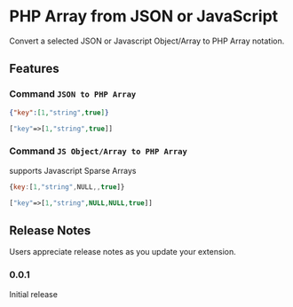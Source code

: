 # PHP Array from JSON or JavaScript

Convert a selected JSON or Javascript Object/Array to PHP Array notation.

## Features

### Command `JSON to PHP Array`

```json
{"key":[1,"string",true]}
```

```php
["key"=>[1,"string",true]]
```

### Command `JS Object/Array to PHP Array`

supports Javascript Sparse Arrays

```js
{key:[1,"string",NULL,,true]}
```

```php
["key"=>[1,"string",NULL,NULL,true]]
```

<!---
## Requirements

none

## Extension Settings

Include if your extension adds any VS Code settings through the `contributes.configuration` extension point.

For example:

This extension contributes the following settings:

* `myExtension.enable`: Enable/disable this extension.
* `myExtension.thing`: Set to `blah` to do something.

## Known Issues

Calling out known issues can help limit users opening duplicate issues against your extension.
-->

## Release Notes

Users appreciate release notes as you update your extension.

### 0.0.1

Initial release

